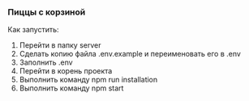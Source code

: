 ### Пиццы с корзиной

Как запустить:

1. Перейти в папку server
2. Сделать копию файла .env.example и переименовать его в .env
3. Заполнить .env
4. Перейти в корень проекта
5. Выполнить команду npm run installation
6. Выполнить команду npm start
